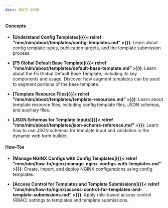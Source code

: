 ```yaml
---
docs: DOCS-1500
---
```


#### Concepts

- **[Understand Config Templates]({{< relref "nms/nim/about/templates/config-templates.md" >}})**: Learn about config template types, publication targets, and the template submission process.

- **[F5 Global Default Base Template]({{< relref "nms/nim/about/templates/default-base-template.md" >}})**: Learn about the F5 Global Default Base Template, including its key components and usage. Discover how augment templates can be used to segment portions of the base template.

- **[Template Resource Files]({{< relref "nms/nim/about/templates/template-resources.md" >}})**: Learn about template resource files, including config template files, JSON schemas, and auxiliary files.

- **[JSON Schemas for Template Inputs]({{< relref "nms/nim/about/templates/json-schema-reference.md" >}})**: Learn how to use JSON schemas for template input and validation in the dynamic web form builder.

#### How-Tos

- **[Manage NGINX Configs with Config Templates]({{< relref "nms/nim/how-to/nginx/manage-nginx-configs-with-templates.md" >}})**: Create, import, and deploy NGINX configurations using config templates.

- **[Access Control for Templates and Template Submissions]({{< relref "nms/nim/how-to/nginx/access-control-for-templates-and-template-submissions.md" >}})**: Apply role-based access control (RBAC) settings to templates and template submissions.